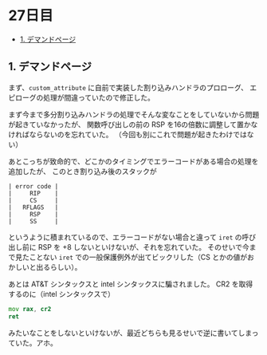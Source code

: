 # 27日目

<!-- mtoc-start -->

- [1. デマンドページ](#1-デマンドページ)

<!-- mtoc-end -->

## 1. デマンドページ

まず、`custom_attribute` に自前で実装した割り込みハンドラのプロローグ、
エピローグの処理が間違っていたので修正した。

まず今まで多分割り込みハンドラの処理でそんな変なことをしていないから問題が起きていなかったが、
関数呼び出しの前の RSP を16の倍数に調整して置かなければならないのを忘れていた。
（今回も別にこれで問題が起きたわけではない）

あとこっちが致命的で、どこかのタイミングでエラーコードがある場合の処理を追加したが、
このとき割り込み後のスタックが

```text
| error code |
|     RIP    |
|     CS     |
|   RFLAGS   |
|     RSP    |
|     SS     |
```

というように積まれているので、エラーコードがない場合と違って `iret` の呼び出し前に
RSP を +8 しないといけないが、それを忘れていた。
そのせいで今まで見たことない `iret` での一般保護例外が出てビックリした（CS とかの値がおかしいと出るらしい）。

あとは AT&T シンタックスと intel シンタックスに騙されました。
CR2 を取得するのに（intel シンタックスで）

```asm
mov rax, cr2
ret
```

みたいなことをしないといけないが、最近どちらも見るせいで逆に書いてしまっていた。アホ。
